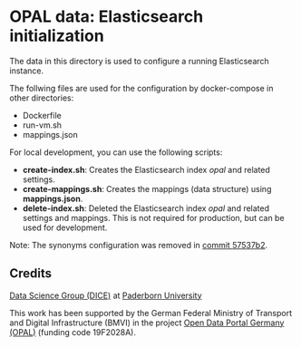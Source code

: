 # OPAL data: Elasticsearch initialization

The data in this directory is used to configure a running Elasticsearch instance.

The follwing files are used for the configuration by docker-compose in other directories:

- Dockerfile
- run-vm.sh
- mappings.json

For local development, you can use the following scripts:

- **create-index.sh**: Creates the Elasticsearch index *opal* and related settings.
- **create-mappings.sh**: Creates the mappings (data structure) using **mappings.json**.
- **delete-index.sh**: Deleted the Elasticsearch index *opal* and related settings and mappings. This is not required for production, but can be used for development.

Note: The synonyms configuration was removed in [commit 57537b2](https://github.com/projekt-opal/opaldata/commit/57537b271fc490e5138702234413c4a34f8d8e13).






## Credits

[Data Science Group (DICE)](https://dice-research.org/) at [Paderborn University](https://www.uni-paderborn.de/)

This work has been supported by the German Federal Ministry of Transport and Digital Infrastructure (BMVI) in the project [Open Data Portal Germany (OPAL)](http://projekt-opal.de/) (funding code 19F2028A).

